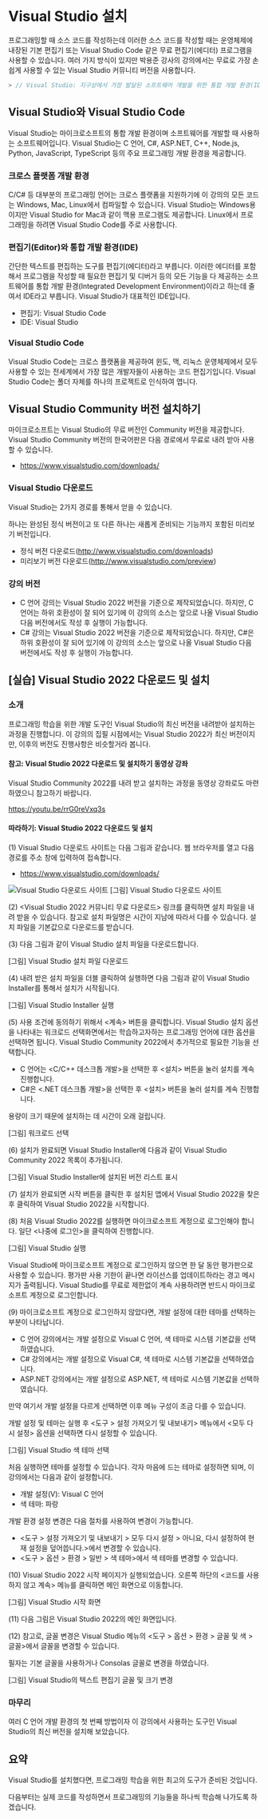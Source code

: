 # Visual Studio 설치 

프로그래밍할 때 소스 코드를 작성하는데 이러한 소스 코드를 작성할 때는 운영체제에 내장된 기본 편집기 또는 Visual Studio Code 같은 무료 편집기(에디터) 프로그램을 사용할 수 있습니다. 
여러 가지 방식이 있지만 박용준 강사의 강의에서는 무료로 가장 손쉽게 사용할 수 있는 Visual Studio 커뮤니티 버전을 사용합니다. 

```C#
> // Visual Studio: 지구상에서 가장 발달된 소프트웨어 개발을 위한 통합 개발 환경(IDE)
```

## Visual Studio와 Visual Studio Code

Visual Studio는 마이크로소프트의 통합 개발 환경이며 소프트웨어를 개발할 때 사용하는 소프트웨어입니다. 
Visual Studio는 C 언어, C#, ASP.NET, C++, Node.js, Python, JavaScript, TypeScript 등의 주요 프로그래밍 개발 환경을 제공합니다. 

### 크로스 플랫폼 개발 환경

C/C# 등 대부분의 프로그래밍 언어는 크로스 플랫폼을 지원하기에 이 강의의 모든 코드는 Windows, Mac, Linux에서 컴파일할 수 있습니다. Visual Studio는 Windows용이지만 Visual Studio for Mac과 같이 맥용 프로그램도 제공합니다. Linux에서 프로그래밍을 하려면 Visual Studio Code를 주로 사용합니다.

###	편집기(Editor)와 통합 개발 환경(IDE)

간단한 텍스트를 편집하는 도구를 편집기(에디터)라고 부릅니다. 
이러한 에디터를 포함해서 프로그램을 작성할 때 필요한 편집기 및 디버거 등의 모든 기능을 다 제공하는 소프트웨어를 통합 개발 환경(Integrated Development Environment)이라고 하는데 줄여서 IDE라고 부릅니다. 
Visual Studio가 대표적인 IDE입니다.

- 편집기: Visual Studio Code
- IDE: Visual Studio

###	Visual Studio Code
Visual Studio Code는 크로스 플랫폼을 제공하여 윈도, 맥, 리눅스 운영체제에서 모두 사용할 수 있는 전세계에서 가장 많은 개발자들이 사용하는 코드 편집기입니다. Visual Studio Code는 폴더 자체를 하나의 프로젝트로 인식하여 엽니다.



## Visual Studio Community 버전 설치하기

마이크로소프트는 Visual Studio의 무료 버전인 Community 버전을 제공합니다. 
Visual Studio Community 버전의 한국어판은 다음 경로에서 무료로 내려 받아 사용할 수 있습니다. 

- https://www.visualstudio.com/downloads/

###	Visual Studio 다운로드

Visual Studio는 2가지 경로를 통해서 얻을 수 있습니다.

하나는 완성된 정식 버전이고 또 다른 하나는 새롭게 준비되는 기능까지 포함된 미리보기 버전입니다. 

- 정식 버전 다운로드(http://www.visualstudio.com/downloads)
- 미리보기 버전  다운로드(http://www.visualstudio.com/preview)

### 강의 버전

- C 언어 강의는 Visual Studio 2022 버전을 기준으로 제작되었습니다. 하지만, C 언어는 하위 호환성이 잘 되어 있기에 이 강의의 소스는 앞으로 나올 Visual Studio 다음 버전에서도 작성 후 실행이 가능합니다.
- C# 강의는 Visual Studio 2022 버전을 기준으로 제작되었습니다. 하지만, C#은 하위 호환성이 잘 되어 있기에 이 강의의 소스는 앞으로 나올 Visual Studio 다음 버전에서도 작성 후 실행이 가능합니다.


##	[실습] Visual Studio 2022 다운로드 및 설치   

###	소개  

프로그래밍 학습을 위한 개발 도구인 Visual Studio의 최신 버전을 내려받아 설치하는 과정을 진행합니다. 
이 강의의 집필 시점에서는 Visual Studio 2022가 최신 버전이지만, 이후의 버전도 진행사항은 비슷할거라 봅니다. 


#### 참고: Visual Studio 2022 다운로드 및 설치하기 동영상 강좌   

Visual Studio Community 2022를 내려 받고 설치하는 과정을 동영상 강좌로도 마련하였으니 참고하기 바랍니다. 

https://youtu.be/rrG0reVxq3s


#### 따라하기: Visual Studio 2022 다운로드 및 설치   

(1) Visual Studio 다운로드 사이트는 다음 그림과 같습니다. 웹 브라우저를 열고 다음 경로를 주소 창에 입력하여 접속합니다. 

- https://www.visualstudio.com/downloads/ 
 
![Visual Studio 다운로드 사이트](./va-images/visual-studio-install/vs-2022-community-download.png)
[그림] Visual Studio 다운로드 사이트 


(2) <Visual Studio 2022 커뮤니티 무료 다운로드> 링크를 클릭하면 설치 파일을 내려 받을 수 있습니다. 
참고로 설치 파일명은 시간이 지남에 따라서 다를 수 있습니다. 
설치 파일을 기본값으로 다운로드를 받습니다. 


(3) 다음 그림과 같이 Visual Studio 설치 파일을 다운로드합니다. 


[그림] Visual Studio 설치 파일 다운로드 


(4) 내려 받은 설치 파일을 더블 클릭하여 실행하면 다음 그림과 같이 Visual Studio Installer를 통해서 설치가 시작됩니다.
 
[그림] Visual Studio Installer 실행


(5) 사용 조건에 동의하기 위해서 <계속> 버튼을 클릭합니다. 
Visual Studio 설치 옵션을 나타내는 워크로드 선택화면에서는 학습하고자하는 프로그래밍 언어에 대한 옵션을 선택하면 됩니다. 
Visual Studio Community 2022에서 추가적으로 필요한 기능을 선택합니다. 

- C 언어는 <C/C++ 데스크톱 개발>을 선택한 후 <설치> 버튼을 눌러 설치를 계속 진행합니다. 
- C#은 <.NET 데스크톱 개발>을 선택한 후 <설치> 버튼을 눌러 설치를 계속 진행합니다. 

용량이 크기 때문에 설치하는 데 시간이 오래 걸립니다.
 
[그림] 워크로드 선택 



(6) 설치가 완료되면 Visual Studio Installer에 다음과 같이 Visual Studio Community 2022 목록이 추가됩니다. 


[그림] Visual Studio Installer에 설치된 버전 리스트 표시 



(7) 설치가 완료되면 시작 버튼을 클릭한 후 설치된 앱에서 Visual Studio 2022을 찾은 후 클릭하여 Visual Studio 2022을 시작합니다. 



(8) 처음 Visual Studio 2022를 실행하면 마이크로소프트 계정으로 로그인해야 합니다. 일단 <나중에 로그인>을 클릭하여 진행합니다.
 
[그림] Visual Studio 실행


Visual Studio에 마이크로소프트 계정으로 로그인하지 않으면 한 달 동안 평가판으로 사용할 수 있습니다. 평가판 사용 기한이 끝나면 라이선스를 업데이트하라는 경고 메시지가 출력됩니다. Visual Studio를 무료로 제한없이 계속 사용하려면 반드시 마이크로소프트 계정으로 로그인합니다.

(9) 마이크로소프트 계정으로 로그인하지 않았다면, 개발 설정에 대한 테마를 선택하는 부분이 나타납니다. 

- C 언어 강의에서는 개발 설정으로 Visual C 언어, 색 테마로 시스템 기본값을 선택하였습니다. 
- C# 강의에서는 개발 설정으로 Visual C#, 색 테마로 시스템 기본값을 선택하였습니다. 
- ASP.NET 강의에서는 개발 설정으로 ASP.NET, 색 테마로 시스템 기본값을 선택하였습니다. 

만약 여기서 개발 설정을 다르게 선택하면 이후 메뉴 구성이 조금 다를 수 있습니다. 

개발 설정 및 테마는 실행 후 <도구 > 설정 가져오기 및 내보내기> 메뉴에서 <모두 다시 설정> 옵션을 선택하면 다시 설정할 수 있습니다. 


[그림] Visual Studio 색 테마 선택


처음 실행하면 테마를 설정할 수 있습니다. 각자 마음에 드는 테마로 설정하면 되며, 이 강의에서는 다음과 같이 설정합니다.
- 개발 설정(V): Visual C 언어
- 색 테마: 파랑

개발 환경 설정 변경은 다음 절차를 사용하여 변경이 가능합니다. 
- <도구 > 설정 가져오기 및 내보내기 > 모두 다시 설정 > 아니요, 다시 설정하여 현재 설정을 덮어씁니다.>에서 변경할 수 있습니다. 
- <도구 > 옵션 > 환경 > 일반 > 색 테마>에서 색 테마를 변경할 수 있습니다. 


(10) Visual Studio 2022 시작 페이지가 실행되었습니다. 오른쪽 하단의 <코드를 사용하지 않고 계속> 메뉴를 클릭하면 메인 화면으로 이동합니다. 


[그림] Visual Studio 시작 화면


(11) 다음 그림은 Visual Studio 2022의 메인 화면입니다. 
 

(12) 참고로, 글꼴 변경은 Visual Studio 메뉴의 <도구 > 옵션 > 환경 > 글꼴 및 색 > 글꼴>에서 글꼴을 변경할 수 있습니다. 

필자는 기본 글꼴을 사용하거나 Consolas 글꼴로 변경을 하였습니다. 

 
[그림] Visual Studio의 텍스트 편집기 글꼴 및 크기 변경 


###	마무리  

여러 C 언어 개발 환경의 첫 번째 방법이자 이 강의에서 사용하는 도구인 Visual Studio의 최신 버전을 설치해 보았습니다. 


## 요약  

Visual Studio를 설치했다면, 프로그래밍 학습을 위한 최고의 도구가 준비된 것입니다. 

다음부터는 실제 코드를 작성하면서 프로그래밍의 기능들을 하나씩 학습해 나가도록 하겠습니다. 

